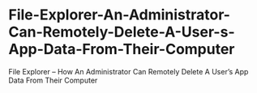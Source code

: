 # File-Explorer-An-Administrator-Can-Remotely-Delete-A-User-s-App-Data-From-Their-Computer
File Explorer – How An Administrator Can Remotely Delete A User’s App Data From Their Computer
